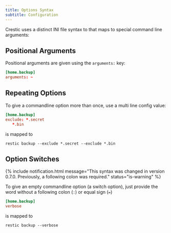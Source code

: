 ```yaml
---
title: Options Syntax
subtitle: Configuration
---
```


Crestic uses a distinct INI file syntax to that maps to special command line arguments:

## Positional Arguments

Positional arguments are given using the `arguments:` key:

```conf
[home.backup]
arguments: ~
```

## Repeating Options

To give a commandline option more than once, use a multi line config value:

```conf
[home.backup]
exclude: *.secret
   *.bin
```

is mapped to

```shell
restic backup --exclude *.secret --exclude *.bin
```

## Option Switches

{% include notification.html message="This syntax was changed in version 0.7.0. Previously, a following colon was required." status="is-warning" %}

To give an empty commandline option (a switch option), just provide the word without a following colon (`:`) or equal sign (`=`)

```conf
[home.backup]
verbose
```

is mapped to

```shell
restic backup --verbose
```
